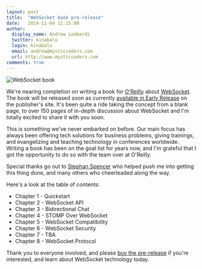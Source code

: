 ```yaml
---
layout: post
title:  "WebSocket book pre-release"
date:   2014-11-04 11:15:00
author:
  display_name: Andrew Lombardi
  twitter: kinabalu
  login: kinabalu
  email: andrew@mysticcoders.com
  url: http://www.mysticcoders.com
comments: true
---
```


![WebSocket book]({{site.url}}/images/websocket-book-comp.png)

We're nearing completion on writing a book for [O'Reilly][oreilly] about [WebSocket][websocket-oreilly].  The book will be released soon as currently [available in Early Release][websocket-oreilly] on the publisher's site.  It's been quite a ride taking the concept from a blank page, to over 150 pages of in-depth discussion about WebSocket and I'm totally excited to share it with you soon.  
<!--more-->

This is something we've never embarked on before.  Our main focus has always been offering tech solutions for business problems, giving trainings, and evangelizing and teaching technology in conferences worldwide.  Writing a book has been on the goal list for years now, and I'm grateful that I got the opportunity to do so with the team over at O'Reilly.

Special thanks go out to [Stephan Spencer][stephan_spencer] who helped push me into getting this thing done, and many others who cheerleaded along the way.

Here's a look at the table of contents:

* Chapter 1 - Quickstart
* Chapter 2 - WebSocket API
* Chapter 3 - Bidirectional Chat
* Chapter 4 - STOMP Over WebSocket
* Chapter 5 - WebSocket Compatibility
* Chapter 6 - WebSocket Security
* Chapter 7 - TBA
* Chapter 8 - WebSocket Protocol

Thank you to everyone involved, and please [buy the pre-release][websocket-oreilly] if you're interested, and learn about WebSocket technology today.

[websocket-oreilly]: http://shop.oreilly.com/product/0636920030485.do
[oreilly]: http://www.oreilly.com
[stephan_spencer]: http://www.stephanspencer.com